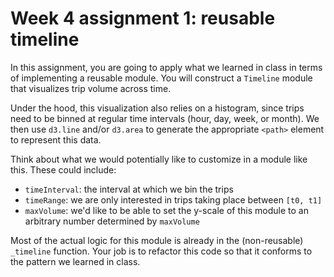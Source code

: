 # Week 4 assignment 1: reusable timeline

In this assignment, you are going to apply what we learned in class in terms of implementing a reusable module. You will construct a `Timeline` module that visualizes trip volume across time.

Under the hood, this visualization also relies on a histogram, since trips need to be binned at regular time intervals (hour, day, week, or month). We then use `d3.line` and/or `d3.area` to generate the appropriate `<path>` element to represent this data.

Think about what we would potentially like to customize in a module like this. These could include:
- `timeInterval`: the interval at which we bin the trips
- `timeRange`: we are only interested in trips taking place between `[t0, t1]`
- `maxVolume`: we'd like to be able to set the y-scale of this module to an arbitrary number determined by `maxVolume`

Most of the actual logic for this module is already in the (non-reusable) `_timeline` function. Your job is to refactor this code so that it conforms to the pattern we learned in class.